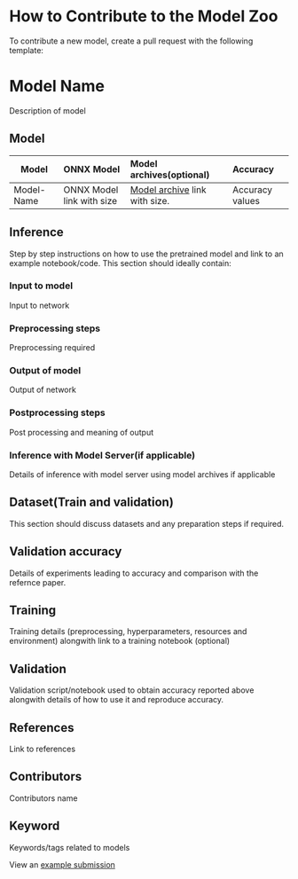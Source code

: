 # How to Contribute to the Model Zoo
To contribute a new model, create a pull request with the following template:

# Model Name
Description of model
## Model

 |Model        |ONNX Model  | Model archives(optional)|Accuracy |
|-------------|:--------------|:--------------|:--------------|
|Model-Name       |ONNX Model link with size  |  [ Model archive](https://github.com/awslabs/mxnet-model-server/blob/master/docs/export_from_onnx.md) link with size.|Accuracy values |
## Inference
Step by step instructions on how to use the pretrained model and link to an example notebook/code. This section should ideally contain:

### Input to model
Input to network
### Preprocessing steps
Preprocessing required
### Output of model
Output of network
### Postprocessing steps
Post processing and meaning of output
### Inference with Model Server(if applicable)
Details of inference with model server using model archives if applicable
## Dataset(Train and validation)
This section should discuss datasets and any preparation steps if required.

## Validation accuracy
Details of experiments leading to accuracy and comparison with the refernce paper.


## Training
Training details (preprocessing, hyperparameters, resources and environment) alongwith link to a training notebook (optional)
## Validation
Validation script/notebook used to obtain accuracy reported above alongwith details of how to use it and reproduce accuracy.

## References
Link to references

## Contributors
Contributors name

## Keyword
Keywords/tags related to models


<!-- add link to the pull request/issue page-->
 View an [example submission](./models/resnet/README.md)
